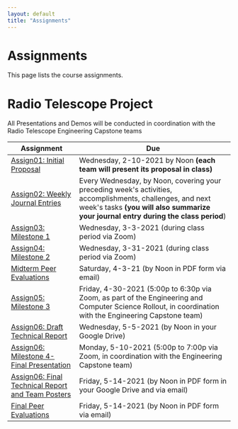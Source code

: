 ```yaml
---
layout: default
title: "Assignments"
---
```


# Assignments

This page lists the course assignments.

# Radio Telescope Project
All Presentations and Demos will be conducted in coordination with the Radio Telescope Engineering Capstone teams

Assignment | Due
---------- | ---
[Assign01: Initial Proposal](assign01.html) | Wednesday, 2-10-2021 by Noon **(each team will present its proposal in class)**
[Assign02: Weekly Journal Entries](assign02.html) | Every Wednesday, by Noon, covering your preceding week's activities, accomplishments, challenges, and next week's tasks **(you will also summarize your journal entry during the class period**)
[Assign03: Milestone 1](assign03.html) | Wednesday, 3-3-2021 (during class period via Zoom)
[Assign04: Milestone 2](assign04.html) | Wednesday, 3-31-2021 (during class period via Zoom)
[Midterm Peer Evaluations](PeerEval-RadioTelescope-Sp21-midterm.pdf) | Saturday, 4-3-21 (by Noon in PDF form via email)
[Assign05: Milestone 3](assign05.html) | Friday, 4-30-2021 (5:00p to 6:30p via Zoom, as part of the Engineering and Computer Science Rollout, in coordination with the Engineering Capstone team)
[Assign06: Draft Technical Report](assign06.html) | Wednesday, 5-5-2021 (by Noon in your Google Drive)
[Assign06: Milestone 4- Final Presentation](assign06.html) | Monday, 5-10-2021 (5:00p to 7:00p via Zoom, in coordination with the Engineering Capstone team)
[Assign06: Final Technical Report and Team Posters](assign06.html) | Friday, 5-14-2021 (by Noon in PDF form in your Google Drive and via email)
[Final Peer Evaluations](PeerEval-RadioTelescope-Sp21-final.pdf) | Friday, 5-14-2021 (by Noon in PDF form via email)

<!-- vim:set wrap: -->
<!-- vim:set linebreak: -->
<!-- vim:set nolist: -->
